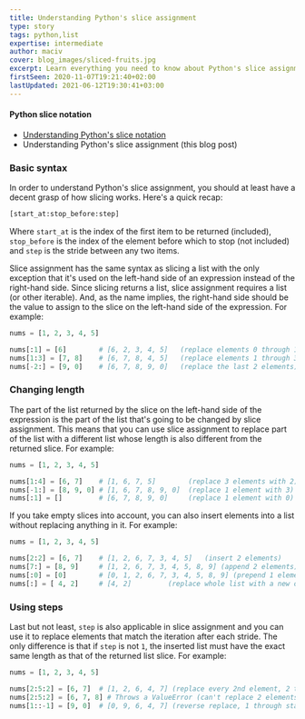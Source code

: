 ```yaml
---
title: Understanding Python's slice assignment
type: story
tags: python,list
expertise: intermediate
author: maciv
cover: blog_images/sliced-fruits.jpg
excerpt: Learn everything you need to know about Python's slice assignment with this handy guide.
firstSeen: 2020-11-07T19:21:40+02:00
lastUpdated: 2021-06-12T19:30:41+03:00
---
```


#### Python slice notation

- [Understanding Python's slice notation](/blog/s/python-slice-notation)
- Understanding Python's slice assignment (this blog post)

### Basic syntax

In order to understand Python's slice assignment, you should at least have a decent grasp of how slicing works. Here's a quick recap:

```py
[start_at:stop_before:step]
```

Where `start_at` is the index of the first item to be returned (included), `stop_before` is the index of the element before which to stop (not included) and `step` is the stride between any two items.

Slice assignment has the same syntax as slicing a list with the only exception that it's used on the left-hand side of an expression instead of the right-hand side. Since slicing returns a list, slice assignment requires a list (or other iterable). And, as the name implies, the right-hand side should be the value to assign to the slice on the left-hand side of the expression. For example:

```py
nums = [1, 2, 3, 4, 5]

nums[:1] = [6]        # [6, 2, 3, 4, 5]   (replace elements 0 through 1)
nums[1:3] = [7, 8]    # [6, 7, 8, 4, 5]   (replace elements 1 through 3)
nums[-2:] = [9, 0]    # [6, 7, 8, 9, 0]   (replace the last 2 elements)
```

### Changing length

The part of the list returned by the slice on the left-hand side of the expression is the part of the list that's going to be changed by slice assignment. This means that you can use slice assignment to replace part of the list with a different list whose length is also different from the returned slice. For example:

```py
nums = [1, 2, 3, 4, 5]

nums[1:4] = [6, 7]    # [1, 6, 7, 5]        (replace 3 elements with 2)
nums[-1:] = [8, 9, 0] # [1, 6, 7, 8, 9, 0]  (replace 1 element with 3)
nums[:1] = []         # [6, 7, 8, 9, 0]     (replace 1 element with 0)
```

If you take empty slices into account, you can also insert elements into a list without replacing anything in it. For example:

```py
nums = [1, 2, 3, 4, 5]

nums[2:2] = [6, 7]    # [1, 2, 6, 7, 3, 4, 5]   (insert 2 elements)
nums[7:] = [8, 9]     # [1, 2, 6, 7, 3, 4, 5, 8, 9] (append 2 elements)
nums[:0] = [0]        # [0, 1, 2, 6, 7, 3, 4, 5, 8, 9] (prepend 1 element)
nums[:] = [ 4, 2]     # [4, 2]         (replace whole list with a new one)
```

### Using steps

Last but not least, `step` is also applicable in slice assignment and you can use it to replace elements that match the iteration after each stride. The only difference is that if `step` is not `1`, the inserted list must have the exact same length as that of the returned list slice. For example:

```py
nums = [1, 2, 3, 4, 5]

nums[2:5:2] = [6, 7]  # [1, 2, 6, 4, 7] (replace every 2nd element, 2 through 5)
nums[2:5:2] = [6, 7, 8] # Throws a ValueError (can't replace 2 elements with 3)
nums[1::-1] = [9, 0]  # [0, 9, 6, 4, 7] (reverse replace, 1 through start)
```
